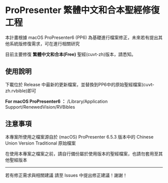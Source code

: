 # ProPresenter 繁體中文和合本聖經修復工程 
本計畫根據 macOS ProPresenter6 (PP6) 為基礎進行檔案修正，未來若有提出其他系統版修復需求，可在進行相關研究

目前主要修復 **繁體中文和合本(Free)** 聖經(cuvt-zh)版本，請悉知。

## 使用說明

下載位於 Release 中最新的更新檔案，並替換到PP6中的原始聖經檔案(cuvt-zh.rvbible)即可

**For macOS ProPresenter6 ：** /Library/Application Support/RenewedVision/RVBibles

## 注意事項

本專案所使用之檔案源自於 (macOS) ProPresenter 6.5.3 版本中的 Chinese Union Version Traditional 原始檔案

在使用本專案之檔案之前，請自行備份屬於使用版本的聖經檔案，也請勿套用至其他聖經版本

------------------------------------------

若有修正需求與相關建議 請至 Issues 中提出修正建議！謝謝！
